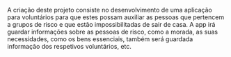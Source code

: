 A criação deste projeto consiste no desenvolvimento de uma aplicação para voluntários para que estes possam auxiliar as pessoas que pertencem a grupos de risco e que estão impossibilitadas de sair de casa. A app irá guardar informações sobre as pessoas de risco, como a morada, as suas necessidades, como os bens essenciais, também será guardada informação dos respetivos voluntários, etc.
